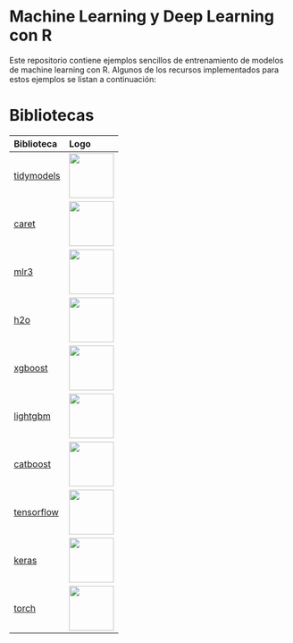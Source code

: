 # Machine Learning y Deep Learning con R

Este repositorio contiene ejemplos sencillos de entrenamiento de modelos de machine learning con R. Algunos de los recursos implementados para estos ejemplos se listan a continuación:

# Bibliotecas

| Biblioteca | Logo |
| :--- | :---- |
| [tidymodels](https://www.tidymodels.org/) | <center>   <img src="https://avatars0.githubusercontent.com/u/29100987?s=400&v=4" height = 80>  </center> |
| [caret](https://topepo.github.io/caret/) |   <img src="https://evolvingprogrammer.files.wordpress.com/2017/03/tmp_edit-manual-153-594.jpg?w=593" height = 80> |
| [mlr3](https://mlr3.mlr-org.com/) |   <img src="https://mlr3.mlr-org.com/logo.svg" height = 80> |
| [h2o](https://docs.h2o.ai/h2o/latest-stable/h2o-docs/index.html) |   <img src="https://dv-website.s3.amazonaws.com/uploads/2018/05/h2.jpg" height = 80> |
| [xgboost](https://xgboost.readthedocs.io/en/latest/) |   <img src="https://upload.wikimedia.org/wikipedia/commons/6/69/XGBoost_logo.png" height = 80> |
| [lightgbm](https://lightgbm.readthedocs.io/en/latest/R/index.html) |   <img src="https://lightgbm.readthedocs.io/en/latest/R/reference/figures/logo.svg" height = 80> |
| [catboost](https://catboost.ai/docs/concepts/about.html) |   <img src="https://miro.medium.com/max/559/0*irl4HR2657jhUAt4" height = 80> |
| [tensorflow](https://tensorflow.rstudio.com/) |   <img src="https://tensorflow.rstudio.com/images/home/tensorflow-logo.svg" height = 80> |
| [keras](https://keras.rstudio.com/) |   <img src="https://s3.amazonaws.com/keras.io/img/keras-logo-2018-large-1200.png" height = 80> |
| [torch](https://torch.mlverse.org/docs/) |   <img src="https://torch.mlverse.org/docs/reference/figures/torch.png" height = 80> |